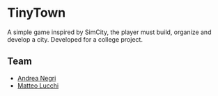 # TinyTown
A simple game inspired by SimCity, the player must build, organize and develop a city.
Developed for a college project.

## Team
- [Andrea Negri](https://github.com/fatsciock)
- [Matteo Lucchi](https://github.com/MatteoLucchi1998)
